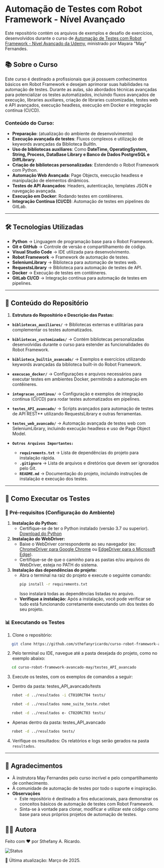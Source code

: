 # Automação de Testes com Robot Framework - Nível Avançado

Este repositório contém os arquivos de exemplos e desafio de exercícios, desenvolvidos durante o curso de [Automação de Testes com Robot Framework - Nível Avançado da Udemy](https://www.udemy.com/course/automacao-de-testes-com-robot-framework-avancado), ministrado por Mayara "May" Fernandes. 

## 📚 Sobre o Curso

Este curso é destinado a profissionais que já possuem conhecimentos básicos em Robot Framework e desejam aprimorar suas habilidades na automação de testes. Durante as aulas, são abordados técnicas avançadas para potencializar os testes automatizados, incluindo fluxos avançados de execução, libraries auxiliares, criação de libraries customizadas, testes web e API avançados, execução headless, execução em Docker e integração contínua (CI/CD).

### Conteúdo do Curso:
- **Preparação**: (atualização do ambiente de desenvolvimento)
- **Execução avançada de testes**: Fluxos complexos e utilização de keywords avançadas da Biblioteca BuiltIn.
- **Uso de bibliotecas auxiliares**: Como **DateTime, OperatingSystem, String, Process, DataBase Library e Banco de Dados PostgreSQL e DiffLibrary**.  
- **Criação de bibliotecas personalizadas**: Estendendo o Robot Framework com Python.  
- **Automação Web Avançada**: Page Objects, execução headless e manipulação de elementos dinâmicos.  
- **Testes de API Avançados**: Headers, autenticação, templates JSON e navegação avançada.  
- **Execução em Docker**: Rodando testes em contêineres.  
- **Integração Contínua (CI/CD)**: Automação de testes em pipelines do GitLab.

---

## 🛠️ Tecnologias Utilizadas

- **Python** → Linguagem de programação base para o Robot Framework.  
- **Git e GitHub** → Controle de versão e compartilhamento de código.  
- **Visual Studio Code** → IDE utilizada para desenvolvimento.  
- **Robot Framework** → Framework de automação de testes.  
- **SeleniumLibrary** → Biblioteca para automação de testes web.  
- **RequestsLibrary** → Biblioteca para automação de testes de API.  
- **Docker** → Execução de testes em contêineres.  
- **GitLab CI/CD** → Integração contínua para automação de testes em pipelines.

---

## 📁 Conteúdo do Repositório  
1. **Estrutura do Repositório e Descrição das Pastas:**

- **`bibliotecas_auxiliares/`** → Bibliotecas externas e utilitárias para complementar os testes automatizados.  

- **`bibliotecas_customizadas/`** → Contém bibliotecas personalizadas desenvolvidas durante o curso para estender as funcionalidades do Robot Framework.  

- **`biblioteca_builtin_avancado/`** → Exemplos e exercícios utilizando keywords avançadas da biblioteca built-in do Robot Framework.  

- **`execucao_docker/`** → Configurações e arquivos necessários para executar testes em ambientes Docker, permitindo a automação em contêineres.  

- **`integracao_continua/`** → Configuração e exemplos de integração contínua (CI/CD) para rodar testes automatizados em pipelines.  

- **`testes_API_avancado/`** → Scripts avançados para automação de testes de API REST** utilizando RequestsLibrary e outras ferramentas.  

- **`testes_web_avancado/`** → Automação avançada de testes web com SeleniumLibrary, incluindo execução headless e uso de Page Object Model.  

- **`Outros Arquivos Importantes:`**  
  - **`requirements.txt`** → Lista de dependências do projeto para instalação rápida.  
  - **`.gitignore`** → Lista de arquivos e diretórios que devem ser ignorados pelo Git.  
  - **`README.md`** → Documentação do projeto, incluindo instruções de instalação e execução dos testes.  

---

## 🤖 Como Executar os Testes
### 🔧 Pré-requisitos (Configuração do Ambiente)
  1. **Instalação do Python:**
     - Certifique-se de ter o Python instalado (versão 3.7 ou superior). [Download do Python](https://www.python.org/downloads/)
  2. **Instalação do WebDriver:**
     - Baixe o WebDriver correspondente ao seu navegador (ex: [ChromeDriver para Google Chrome](https://googlechromelabs.github.io/chrome-for-testing/) ou [EdgeDriver para o Microsoft Edge](https://developer.microsoft.com/pt-br/microsoft-edge/tools/webdriver)).
     - Certifique-se de que o caminho para as pastas e/ou arquivos do WebDriver, esteja no PATH do sistema. 
  3. **Instalação das dependências do projeto:**
     - Abra o terminal na raiz do projeto e execute o seguinte comando:
       ```bash
       pip install -r requirements.txt
       ```
       Isso instalará todas as dependências listadas no arquivo.
     - **Verifique a instalação:**
       Após a instalação, você pode verificar se tudo está funcionando corretamente executando um dos testes do seu projeto.

### 📊 Executando os Testes
1. Clone o repositório:
```bash
   git clone https://github.com/sthefanyricardo/curso-robot-framework-avancado-may.git
```
2. Pelo terminal ou IDE, navegue até a pasta desejada do projeto, como no exemplo abaixo:
```bash
   cd curso-robot-framework-avancado-may/testes_API_avancado
```
3. Execute os testes, com os exemplos de comandos a seguir:
- Dentro da pasta: testes_API_avancado/tests
```bash
   robot -d ../resultados -i CT01ORCT04 tests/
```
```bash
   robot -d ../resultados nome_suite_teste.robot
```
```bash
   robot -d ../resultados e- CT02ORCT03 tests/
```
- Apenas dentro da pasta: testes_API_avancado
```bash
   robot -d ../resultados tests/
```
4. Verifique os resultados:
  Os relatórios e logs serão gerados na pasta ```resultados```.

--- 

## 📌 Agradecimentos
- À instrutora May Fernandes pelo curso incrível e pelo compartilhamento de conhecimento.
- À comunidade de automação de testes por todo o suporte e inspiração.
- **Observações**
  - Este repositório é destinado a fins educacionais, para demonstrar os conceitos básicos de automação de testes com Robot Framework.
  - Sinta-se à vontade para clonar, modificar e utilizar este código como base para seus próprios projetos de automação de testes.

## 🙋‍♀️ Autora
Feito com ❤️ por Sthefany A. Ricardo.

![Status](https://img.shields.io/badge/status-em%20desenvolvimento-yellow)

📅 Última atualização: Março de 2025.